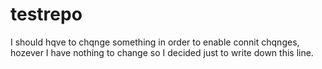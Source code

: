 # testrepo
I should hqve to chqnge something in order to enable connit chqnges, hozever I have nothing to change so I decided just to write down this line.
